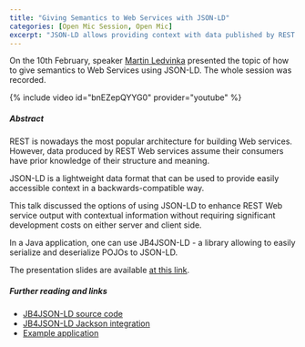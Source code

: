 ```yaml
---
title: "Giving Semantics to Web Services with JSON-LD"
categories: [Open Mic Session, Open Mic]
excerpt: "JSON-LD allows providing context with data published by REST services. This talk introduces JB4JSON-LD - a library for mapping Java objects to JSON-LD."
---
```


On the 10th February, speaker [Martin Ledvinka](https://kbss.felk.cvut.cz/web/team#martin-ledvinka) presented the topic of how to give semantics to Web Services using JSON-LD. The whole session was recorded.

{% include video id="bnEZepQYYG0" provider="youtube" %}

##### Abstract

REST is nowadays the most popular architecture for building Web services. However, data produced by REST Web services
assume their consumers have prior knowledge of their structure and meaning.

JSON-LD is a lightweight data format that can be used to provide easily accessible context in a backwards-compatible way.

This talk discussed the options of using JSON-LD to enhance REST Web service output with contextual information
without requiring significant development costs on either server and client side.

In a Java application, one can use JB4JSON-LD - a library allowing to easily serialize and deserialize POJOs to JSON-LD.

The presentation slides are available [at this link](https://drive.google.com/file/d/1dQiveXV0Q5dkkw9qncESBRe6xUjw2Irm/view?usp=share_link).

##### Further reading and links
- [JB4JSON-LD source code](https://github.com/kbss-cvut/jb4jsonld)
- [JB4JSON-LD Jackson integration](https://github.com/kbss-cvut/jb4jsonld-jackson)
- [Example application](https://github.com/kbss-cvut/jopa-examples/tree/master/jsonld)
